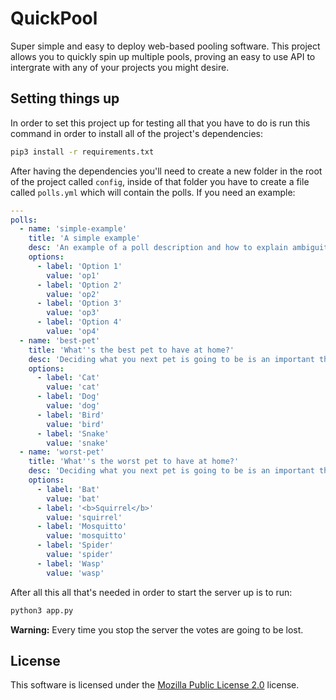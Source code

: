 # QuickPool

Super simple and easy to deploy web-based pooling software. This project allows
you to quickly spin up multiple pools, proving an easy to use API to intergrate
with any of your projects you might desire.

## Setting things up

In order to set this project up for testing all that you have to do is run this
command in order to install all of the project's dependencies:

```bash
pip3 install -r requirements.txt
```

After having the dependencies you'll need to create a new folder in the root
of the project called `config`, inside of that folder you have to create a file
called `polls.yml` which will contain the polls. If you need an example:

```yaml
---
polls:
  - name: 'simple-example'
    title: 'A simple example'
    desc: 'An example of a poll description and how to explain ambiguities to users.'
    options:
      - label: 'Option 1'
        value: 'op1'
      - label: 'Option 2'
        value: 'op2'
      - label: 'Option 3'
        value: 'op3'
      - label: 'Option 4'
        value: 'op4'
  - name: 'best-pet'
    title: 'What''s the best pet to have at home?'
    desc: 'Deciding what you next pet is going to be is an important thing, choose wisely!'
    options:
      - label: 'Cat'
        value: 'cat'
      - label: 'Dog'
        value: 'dog'
      - label: 'Bird'
        value: 'bird'
      - label: 'Snake'
        value: 'snake'
  - name: 'worst-pet'
    title: 'What''s the worst pet to have at home?'
    desc: 'Deciding what you next pet is going to be is an important thing, choose wisely!'
    options:
      - label: 'Bat'
        value: 'bat'
      - label: '<b>Squirrel</b>'
        value: 'squirrel'
      - label: 'Mosquitto'
        value: 'mosquitto'
      - label: 'Spider'
        value: 'spider'
      - label: 'Wasp'
        value: 'wasp'
```

After all this all that's needed in order to start the server up is to run:

```bash
python3 app.py
```

**Warning:** Every time you stop the server the votes are going to be lost.

## License

This software is licensed under the
[Mozilla Public License 2.0](https://www.mozilla.org/en-US/MPL/2.0/) license.

